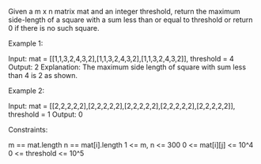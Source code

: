 Given a m x n matrix mat and an integer threshold, return the maximum
side-length of a square with a sum less than or equal to threshold or return
0 if there is no such square.


Example 1:


Input: mat = [[1,1,3,2,4,3,2],[1,1,3,2,4,3,2],[1,1,3,2,4,3,2]], threshold = 4
Output: 2
Explanation: The maximum side length of square with sum less than 4 is 2 as
shown.


Example 2:


Input: mat = [[2,2,2,2,2],[2,2,2,2,2],[2,2,2,2,2],[2,2,2,2,2],[2,2,2,2,2]],
threshold = 1
Output: 0



Constraints:


m == mat.length
n == mat[i].length
1 <= m, n <= 300
0 <= mat[i][j] <= 10^4
0 <= threshold <= 10^5




